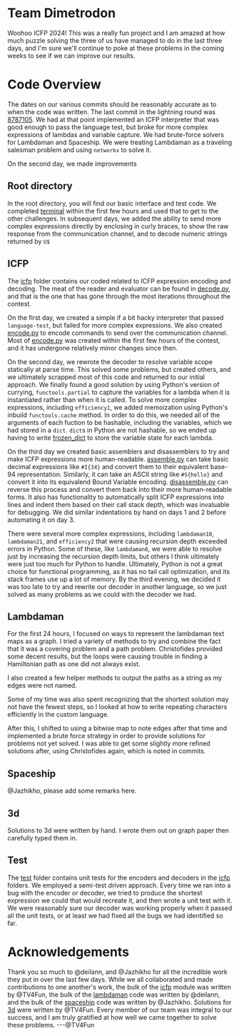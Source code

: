 # Team Dimetrodon

Woohoo ICFP 2024! This was a really fun project and I am amazed at how much puzzle solving the three of us have managed
to do in the last three days, and I'm sure we'll continue to poke at these problems in the coming weeks to see if we can
improve our results.

# Code Overview

The dates on our various commits should be reasonably accurate as to when the code was written.
The last commit in the lightning round
was [8787105](https://github.com/TV4Fun/ICFP2024/commit/87871051b3f48742bda4952c5d46813c16b1c5e1).
We had at that point implemented an ICFP interpreter
that was good enough to pass the language test, but broke for more complex expressions of lambdas and
variable capture. We had brute-force solvers for Lambdaman and Spaceship. We were treating Lambdaman as
a traveling salesman problem and using `networkx` to solve it.

On the second day, we made improvements

## Root directory

In the root directory, you will find our basic interface and test code. We completed [terminal](terminal.py) within the
first few hours and used that to get to the other challenges. In subsequent days, we added the ability to send more
complex expressions directly by enclosing in curly braces, to show the raw response from the communication channel, and
to decode numeric strings returned by `U$`

## ICFP

The [icfp](icfp/) folder contains our coded related to ICFP expression encoding and decoding. The meat of the reader
and evaluator can be found in [decode.py](icfp/decode.py), and that is the one that has gone through the most iterations
throughout the contest.

On the first day, we created a simple if a bit hacky interpreter that passed `language-test`, but failed for more
complex expressions. We also created [encode.py](icfp/encode.py) to encode commands to send over the communication
channel. Most of [encode.py](icfp/encode.py) was created within the first few hours of the contest, and it has undergone
relatively minor changes since then.

On the second day, we rewrote the decoder to resolve variable scope statically at parse time. This solved some problems,
but created others, and we ultimately scrapped most of this code and returned to our initial approach. We finally found
a good solution by using Python's version of currying, `functools.partial` to capture the variables for a lambda when it
is instantiated rather than when it is called. To solve more complex expressions, including `efficiency1`, we added
memoization using Python's inbuild `functools.cache` method. In order to do this, we needed all of the arguments of each
fuction to be hashable, including the variables, which we had stored in a `dict`. `dict`s in Python are not hashable,
so we ended up having to write [frozen_dict](icfp/frozen_dict.py) to store the variable state for each lambda.

On the third day we created basic assemblers and disassemblers to try and make ICFP expressions more human-readable.
[assemble.py](icfp/assemble.py) can take basic decimal expressions like `#I{34}` and convert them to their equivalent
base-94 representation. Similarly, it can take an ASCII string like `#S{hello}` and convert it into its equivalend Bound
Variable encoding. [disassemble.py](icfp/disassemble.py) can reverse this process and convert them back into their more
human-readable forms. It also has functionality to automatically split ICFP expressions into lines and indent them based
on their call stack depth, which was invaluable for debugging. We did similar indentations by hand on days 1 and 2
before automating it on day 3.

There were several more complex expressions, including `lambdaman10`, `lambdaman21`, and
`efficiency2` that were causing recursion depth exceeded errors in Python. Some of these, like `lambdaman6`, we were
able to resolve just by increasing the recursion depth limits, but others I think ultimately were just too much for
Python to handle. Ultimately, Python is not a great choice for functional programming, as it has no tail call
optimization, and its stack frames use up a lot of memory. By the third evening, we decided it was too late to try and
rewrite our decoder in another language, so we just solved as many problems as we could with the decoder we had.

## Lambdaman

For the first 24 hours, I focused on ways to represent the lambdaman text maps as a graph. I tried a variety of methods
to try and combine the fact that it was a covering problem and a path problem. Christofides provided some decent
results, but the loops were causing trouble in finding a Hamiltonian path as one did not always exist.

I also created a few helper methods to output the paths as a string as my edges were not named.

Some of my time was also spent recognizing that the shortest solution may not have the fewest steps, so I looked at
how to write repeating characters efficiently in the custom language.

After this, I shifted to using a bitwise map to note edges after that time and implemented a brute force strategy in 
order to provide solutions for problems not yet solved. I was able to get some slightly more refined solutions after, 
using Christofides again, which is noted in commits.

## Spaceship

@Jazhikho, please add some remarks here.

## 3d

Solutions to 3d were written by hand. I wrote them out on graph paper then carefully typed them in.

## Test

The [test](test/) folder contains unit tests for the encoders and decoders in the [icfp](icfp/) folders. We employed a
semi-test driven approach. Every time we ran into a bug with the encoder or decoder, we tried to produce the shortest
expression we could that would recreate it, and then wrote a unit test with it. We were reasonably sure our decoder was
working properly when it passed all the unit tests, or at least we had fixed all the bugs we had identified so far.

# Acknowledgements

Thank you so much to @deilann, and @Jazhikho for all the incredible work they put in over the last few days.
While we all collaborated and made contributions to one another's work, the bulk of the [icfp](icfp/) module was written
by @TV4Fun, the bulk of the [lambdaman](lambdaman/) code was written by @deilann, and the bulk of the
[spaceship](spaceship/) code was written by @Jazhikho. Solutions for [3d](3d/solutions) were written by @TV4Fun. Every
member of our team was integral to our success, and I am truly gratified at how well we came together to solve these
problems. ---@TV4Fun
